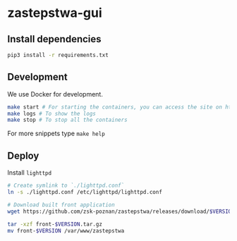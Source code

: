# zastepstwa-gui

## Install dependencies

```sh
pip3 install -r requirements.txt
```

## Development

We use Docker for development.

```sh
make start # For starting the containers, you can access the site on http://localhost:5000
make logs # To show the logs
make stop # To stop all the containers
```

For more snippets type `make help`

## Deploy

Install `lighttpd`

``` sh
# Create symlink to `./lighttpd.conf`
ln -s ./lighttpd.conf /etc/lighttpd/lighttpd.conf

# Download built front application
wget https://github.com/zsk-poznan/zastepstwa/releases/download/$VERSION/front-$VERSION.tar.gz

tar -xzf front-$VERSION.tar.gz
mv front-$VERSION /var/www/zastepstwa
```
